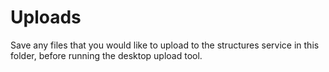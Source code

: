 # Uploads 

Save any files that you would like to upload to the structures service in this folder, before running the desktop upload tool.